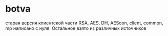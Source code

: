 # botva
старая версия клиентской части
RSA, AES, DH, AEScon, client, common, mp написано с нуля. Остальное взято из различных источников
